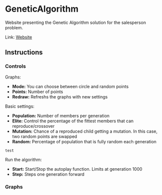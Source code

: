 # GeneticAlgorithm

Website presenting the Genetic Algorithm solution for the salesperson problem.

Link: [Website](https://benschr.github.io/GeneticAlgorithm/geneticalg.html)

## Instructions

### Controls

Graphs: 
- **Mode:** You can choose between circle and random points    
- **Points:** Number of points  
- **Redraw:** Refreshs the graphs with new settings  

Basic settings:
- **Population:** Number of members per generation 
- **Elite:** Control the percentage of the fittest members that can reproduce/crossover
- **Mutation:** Chance of a reproduced child getting a mutation. In this case, two random points are swapped
- **Random:** Percentage of population that is fully random each generation

``` 
test
 ```


Run the algorithm: 
- **Start:** Start/Stop the autoplay function. Limits at generation 1000  
- **Step:** Steps one generation forward


### Graphs

